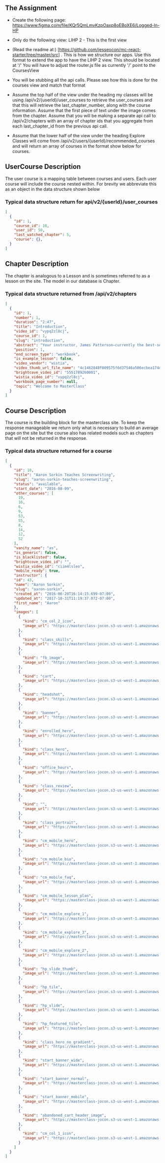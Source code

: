 ## The Assignment
* Create the following page: https://www.figma.com/file/KQr5QmLmvKzpOaxp8oEBoXE6/Logged-In-HP
* Only do the following view: LIHP 2 - This is the first view
* (Read the readme at:) [https://github.com/jesseocon/mc-react-starter/tree/master/src] . This is how we structure our apps. Use this format to extend the app to have the LIHP 2 view. This should be located at '/' You will have to adjust the router.js file as currently '/' point to the CoursesView

* You will be stubbing all the api calls. Please see how this is done for the courses view and match that format
* Assume the top half of the view under the heading my classes will be using /api/v2/{userId}/user_courses to retrieve the user_courses and that this will retrieve the last_chapter_number, along with the course information. Assume that the first piece of text under the image comes from the chapter. Assume that you will be making a separate api call to /api/v2/chapters with an array of chapter ids that you aggregate from each last_chapter_id from the previous api call. 
* Assume that the lower half of the view under the heading Explore Classes will come from /api/v2/users/{userId}/recommended_courses and will return an array of courses in the format show below for courses.

## UserCourse Description
The user course is a mapping table between courses and users. Each user course will include the course nested within. For brevity we abbreviate this as an object in the data structure shown below
### Typical data structure return for api/v2/{userId}/user_courses
```json
[
  {
    "id": 1,
    "course_id": 10,
    "user_id": 50,
    "last_watched_chapter": 5,
    "course": {},
  }
]
```

## Chapter Description
The chapter is analogous to a Lesson and is sometimes referred to as a lesson on the site. The model in our database is Chapter.

### Typical data structure returned from /api/v2/chapters
```json
[
  {
    "id": 1,
    "number": 1,
    "duration": "2:47",
    "title": "Introduction",
    "video_id": "vypq2zl8cj",
    "course_id": 1,
    "slug": "introduction",
    "abstract": "Your instructor, James Patterson—currently the best-selling author in the world—lets you know what he has planned for your class and what you'll need to learn to start writing your own best-sellers.",
    "position": 1,
    "end_screen_type": "workbook",
    "is_example_lesson": false,
    "video_vendor": "wistia",
    "video_thumb_url_file_name": "4c1462848f009575f6d37546a506ecbea174d7df.jpg",
    "brightcove_video_id": "5551789260001",
    "wistia_video_id": "vypq2zl8cj",
    "workbook_page_number": null,
    "topic": "Welcome to MasterClass"
  }
]
```

## Course Description
The course is the building block for the masterclass site. To keep the response manageable we return only what is necessary to build an average page on the site but the course also has related models such as chapters that will not be returned in the response.

### Typical data structure returned for a course
```json
[
  {
    "id": 10,
    "title": "Aaron Sorkin Teaches Screenwriting",
    "slug": "aaron-sorkin-teaches-screenwriting",
    "status": "available",
    "start_date": "2016-08-09",
    "other_courses": [
      19,
      16,
      6,
      9,
      53,
      55,
      8,
      14,
      12,
      52
    ],
    "vanity_name": "as",
    "is_generic": false,
    "is_blacklisted": false,
    "brightcove_video_id": "",
    "wistia_video_id": "ciim4lsleo",
    "mobile_ready": true,
    "instructor": {
    "id": 43,
    "name": "Aaron Sorkin",
    "slug": "aaron-sorkin",
    "created_at": "2016-06-20T16:14:15.699-07:00",
    "updated_at": "2017-10-31T11:19:37.072-07:00",
    "first_name": "Aaron"
    },
    "images": [
      {
        "kind": "cm_col_2_icon",
        "image_url": "https://masterclass-jocon.s3-us-west-1.amazonaws.com/images/278/original/1466552318-icons-stats-jp-2.svg?1466552318"
      },
      {
        "kind": "class_skills",
        "image_url": "https://masterclass-jocon.s3-us-west-1.amazonaws.com/images/280/original/1466552318-AS_class_skills_V1_A.jpg?1466552318"
      },
      {
        "kind": "fb_image",
        "image_url": "https://masterclass-jocon.s3-us-west-1.amazonaws.com/images/281/original/1466552318-AS_FBOG_V1_A.jpg?1466552318"
      },
      {
        "kind": "cart",
        "image_url": "https://masterclass-jocon.s3-us-west-1.amazonaws.com/images/282/original/1466552319-AS-cart_V1_B.jpg?1466552319"
      },
      {
        "kind": "headshot",
        "image_url": "https://masterclass-jocon.s3-us-west-1.amazonaws.com/images/285/original/1466552319-AS_Headshot_V1_B.jpg?1466552319"
      },
      {
        "kind": "banner",
        "image_url": "https://masterclass-jocon.s3-us-west-1.amazonaws.com/images/286/original/1466552319-AS-banner-V1_B.jpg?1466552319"
      },
      {
        "kind": "enrolled_hero",
        "image_url": "https://masterclass-jocon.s3-us-west-1.amazonaws.com/images/294/original/1491419067-AS_EnrolledHero_V6.jpg?1491419067"
      },
      {
        "kind": "class_hero",
        "image_url": "https://masterclass-jocon.s3-us-west-1.amazonaws.com/images/283/original/1466562962-AS_class_hero_V2_A_%282%29.jpg?1466562962"
      },
      {
        "kind": "office_hours",
        "image_url": "https://masterclass-jocon.s3-us-west-1.amazonaws.com/images/295/original/1469211897-AS_OfficeHours_V1_A.jpg?1469211897"
      },
      {
        "kind": "class_review",
        "image_url": "https://masterclass-jocon.s3-us-west-1.amazonaws.com/images/296/original/1469218979-AS-class_review_V1_B.jpg?1469218979"
      },
      {
        "kind": "",
        "image_url": "https://masterclass-jocon.s3-us-west-1.amazonaws.com/images/279/original/1466552318-AS-TW-OG.jpg?1466552318"
      },
      {
        "kind": "class_portrait",
        "image_url": "https://masterclass-jocon.s3-us-west-1.amazonaws.com/images/287/original/1492119620-AS_ClassPortrait_Final.jpg?1492119620"
      },
      {
        "kind": "cm_mobile_hero",
        "image_url": "https://masterclass-jocon.s3-us-west-1.amazonaws.com/images/315/original/1476475309-1475016518-as-hero.jpg?1476475309"
      },
      {
        "kind": "cm_mobile_bio",
        "image_url": "https://masterclass-jocon.s3-us-west-1.amazonaws.com/images/316/original/1476475309-1475016518-about-as.jpg?1476475309"
      },
      {
        "kind": "cm_mobile_faq",
        "image_url": "https://masterclass-jocon.s3-us-west-1.amazonaws.com/images/317/original/1476475439-1475016518-faq-header.jpg?1476475439"
      },
      {
        "kind": "cm_mobile_lesson_plan",
        "image_url": "https://masterclass-jocon.s3-us-west-1.amazonaws.com/images/318/original/1476475440-1475016665-lp-header.jpg?1476475440"
      },
      {
        "kind": "cm_mobile_explore_1",
        "image_url": "https://masterclass-jocon.s3-us-west-1.amazonaws.com/images/319/original/1476475440-1475016665-office-hours.jpg?1476475440"
      },
      {
        "kind": "cm_mobile_explore_3",
        "image_url": "https://masterclass-jocon.s3-us-west-1.amazonaws.com/images/320/original/1476475440-1475016665-workbook.jpg?1476475440"
      },
      {
        "kind": "cm_mobile_explore_2",
        "image_url": "https://masterclass-jocon.s3-us-west-1.amazonaws.com/images/321/original/1476475440-1475016665-community.jpg?1476475440"
      },
      {
        "kind": "hp_slide_thumb",
        "image_url": "https://masterclass-jocon.s3-us-west-1.amazonaws.com/images/329/original/1477793784-as-tile.jpg?1477793784"
      },
      {
        "kind": "hp_tile",
        "image_url": "https://masterclass-jocon.s3-us-west-1.amazonaws.com/images/330/original/1477793784-class-as.jpg?1477793784"
      },
      {
        "kind": "hp_slide",
        "image_url": "https://masterclass-jocon.s3-us-west-1.amazonaws.com/images/328/original/1495557720-hero-as-v3.jpg?1495557720"
      },
      {
        "kind": "hp_featured_tile",
        "image_url": "https://masterclass-jocon.s3-us-west-1.amazonaws.com/images/498/original/1489514339-AS_FeaturedImage_V1_A.jpg?1489514339"
      },
      {
        "kind": "class_hero_no_gradient",
        "image_url": "https://masterclass-jocon.s3-us-west-1.amazonaws.com/images/564/original/1489515043-AS_CM_Hero_V1_A.jpg?1489515043"
      },
      {
        "kind": "start_banner_wide",
        "image_url": "https://masterclass-jocon.s3-us-west-1.amazonaws.com/images/723/original/1498095173-MasterClass-Class-Overview-Hero-AS-Desktop.jpg?1498095173"
      },
      {
        "kind": "start_banner_normal",
        "image_url": "https://masterclass-jocon.s3-us-west-1.amazonaws.com/images/724/original/1498095174-MasterClass-Class-Overview-Hero-AS-Tablet.jpg?1498095174"
      },
      {
        "kind": "start_banner_mobile",
        "image_url": "https://masterclass-jocon.s3-us-west-1.amazonaws.com/images/725/original/1498095174-MasterClass-Class-Overview-Hero-AS-Mobile.jpg?1498095174"
      },
      {
        "kind": "abandoned_cart_header_image",
        "image_url": "https://masterclass-jocon.s3-us-west-1.amazonaws.com/images/840/original/1506990363-AS-9f56b3d4-4040-4437-a5a1-c63ef627e713.jpg?1506990363"
      },
      {
        "kind": "cm_col_1_icon",
        "image_url": "https://masterclass-jocon.s3-us-west-1.amazonaws.com/images/277/original/1466552318-icons-stats-dh-1.svg?1466552318"
      }
    ]
  }
]
```
